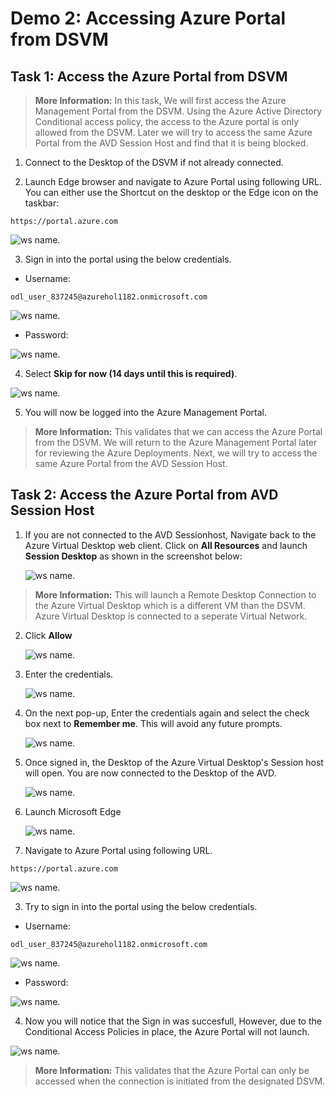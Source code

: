 # **Demo 2: Accessing Azure Portal from DSVM**


## **Task 1: Access the Azure Portal from DSVM**

>**More Information:**
>In this task, We will first access the Azure Management Portal from the DSVM. Using the Azure Active Directory Conditional access policy, the access to the Azure portal is only allowed from the DSVM.
>Later we will try to access the same Azure Portal from the AVD Session Host and find that it is being blocked.

1. Connect to the Desktop of the DSVM if not already connected.

2. Launch Edge browser and navigate to Azure Portal using following URL. You can either use the Shortcut on the desktop or the Edge icon on the taskbar:     
```
https://portal.azure.com
```
![ws name.](media/img83.png)				

3. Sign in into the portal using the below credentials.
- Username:
```
odl_user_837245@azurehol1182.onmicrosoft.com
```
![ws name.](media/img84.png)	

- Password: **<inject key="Demo Admin Password" />**

![ws name.](media/img85.png)

4. Select **Skip for now (14 days until this is required)**.

![ws name.](media/img86.png)

5. You will now be logged into the Azure Management Portal.

>**More Information:**
>This validates that we can access the Azure Portal from the DSVM.
>We will return to the Azure Management Portal later for reviewing the Azure Deployments.
> Next, we will try to access the same Azure Portal from the AVD Session Host.

## **Task 2: Access the Azure Portal from AVD Session Host**

1. If you are not connected to the AVD Sessionhost, Navigate back to the Azure Virtual Desktop web client. Click on **All Resources** and launch **Session Desktop** as shown in the screenshot below:

   ![ws name.](media/img77.png)

>**More Information:**
>This will launch a Remote Desktop Connection to the Azure Virtual Desktop which is a different VM than the DSVM.
>Azure Virtual Desktop is connected to a seperate Virtual Network.

2. Click **Allow**

   ![ws name.](media/img78.png)

3. Enter the credentials.

   ![ws name.](media/img79.png)

4. On the next pop-up, Enter the credentials again and select the check box next to **Remember me**. This will avoid any future prompts.

   ![ws name.](media/img66.png)

5. Once signed in, the Desktop of the Azure Virtual Desktop's Session host will open. You are now connected to the Desktop of the AVD.

   ![ws name.](media/img80.png)

6. Launch Microsoft Edge

   ![ws name.](media/img88.png)

7. Navigate to Azure Portal using following URL.
```
https://portal.azure.com
```
![ws name.](media/img83.png)				

3. Try to sign in into the portal using the below credentials.
- Username:
```
odl_user_837245@azurehol1182.onmicrosoft.com
```
![ws name.](media/img84.png)	

- Password: **<inject key="Demo Admin Password" />**

![ws name.](media/img85.png)

4. Now you will notice that the Sign in was succesfull, However, due to the Conditional Access Policies in place, the Azure Portal will not launch.

![ws name.](media/img89.png)

>**More Information:**
>This validates that the Azure Portal can only be accessed when the connection is initiated from the designated DSVM.